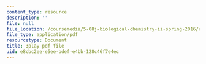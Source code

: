 ```yaml
---
content_type: resource
description: ''
file: null
file_location: /coursemedia/5-08j-biological-chemistry-ii-spring-2016/e8cbc2eee5eebdefe4bb128c46f7e4ec_w4nmIfPJe9E.pdf
file_type: application/pdf
resourcetype: Document
title: 3play pdf file
uid: e8cbc2ee-e5ee-bdef-e4bb-128c46f7e4ec
---
```

